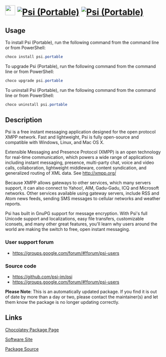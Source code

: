 ﻿# <img src="https://cdn.jsdelivr.net/gh/mkevenaar/chocolatey-packages@d8c446cc443361885a3ac97f172d559c02e5a713/icons/psi.png" width="32" height="32"/> [![Psi (Portable)](https://img.shields.io/chocolatey/v/psi.portable.svg?label=Psi+(Portable))](https://chocolatey.org/packages/psi.portable) [![Psi (Portable)](https://img.shields.io/chocolatey/dt/psi.portable.svg)](https://chocolatey.org/packages/psi.portable)

## Usage

To install Psi (Portable), run the following command from the command line or from PowerShell:

```powershell
choco install psi.portable
```

To upgrade Psi (Portable), run the following command from the command line or from PowerShell:

```powershell
choco upgrade psi.portable
```

To uninstall Psi (Portable), run the following command from the command line or from PowerShell:

```powershell
choco uninstall psi.portable
```

## Description

Psi is a free instant messaging application designed for the open protocol XMPP network. Fast and lightweight, Psi is fully open-source and compatible with Windows, Linux, and Mac OS X.

Extensible Messaging and Presence Protocol (XMPP) is an open technology for real-time communication, which powers a wide range of applications including instant messaging, presence, multi-party chat, voice and video calls, collaboration, lightweight middleware, content syndication, and generalized routing of XML data.  See http://xmpp.org/

Because XMPP allows gateways to other services, which many servers support, it can also connect to Yahoo!, AIM, Gadu-Gadu, ICQ and Microsoft networks. Other services available using gateway servers, include RSS and Atom news feeds, sending SMS messages to cellular networks and weather reports.

Psi has built in GnuPG support for message encryption.  With Psi's full Unicode support and localizations, easy file transfers, customizable iconsets, and many other great features, you'll learn why users around the world are making the switch to free, open instant messaging.

### User support forum

* https://groups.google.com/forum/#!forum/psi-users

### Source code

* https://github.com/psi-im/psi
* https://groups.google.com/forum/#!forum/psi-users

**Please Note**: This is an automatically updated package. If you find it is
out of date by more than a day or two, please contact the maintainer(s) and
let them know the package is no longer updating correctly.


## Links

[Chocolatey Package Page](https://chocolatey.org/packages/psi.portable)

[Software Site](http://psi-im.org/)

[Package Source](https://github.com/mkevenaar/chocolatey-packages/tree/master/automatic/psi.portable)


